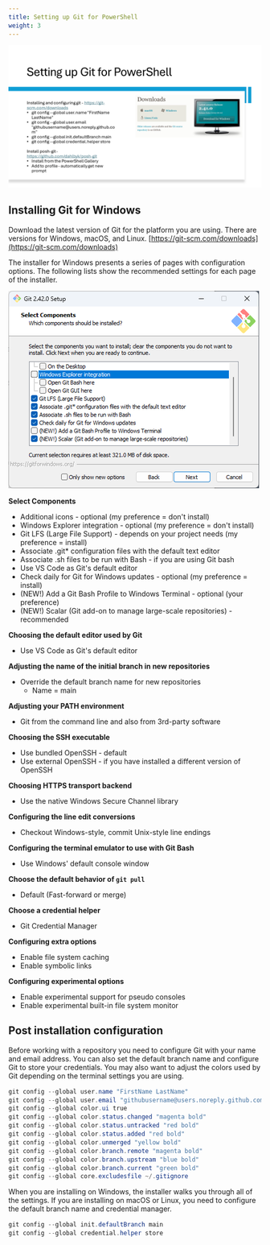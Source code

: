 ```yaml
---
title: Setting up Git for PowerShell
weight: 3
---
```


![Setting up Git for PowerShell](Slide3.PNG)

## Installing Git for Windows

Download the latest version of Git for the platform you are using. There are versions for Windows,
macOS, and Linux. [https://git-scm.com/downloads](https://git-scm.com/downloads)

The installer for Windows presents a series of pages with configuration options. The following lists
show the recommended settings for each page of the installer.

![Git for Windows installer](git-install.png)

**Select Components**

- Additional icons - optional (my preference = don't install)
- Windows Explorer integration - optional (my preference = don't install)
- Git LFS (Large File Support) - depends on your project needs (my preference = install)
- Associate .git* configuration files with the default text editor
- Associate .sh files to be run with Bash - if you are using Git bash
- Use VS Code as Git's default editor
- Check daily for Git for Windows updates - optional (my preference = install)
- (NEW!) Add a Git Bash Profile to Windows Terminal - optional (your preference)
- (NEW!) Scalar (Git add-on to manage large-scale repositories) - recommended

**Choosing the default editor used by Git**

- Use VS Code as Git's default editor

**Adjusting the name of the initial branch in new repositories**

- Override the default branch name for new repositories
  - Name = main

**Adjusting your PATH environment**

- Git from the command line and also from 3rd-party software

**Choosing the SSH executable**

- Use bundled OpenSSH - default
- Use external OpenSSH - if you have installed a different version of OpenSSH

**Choosing HTTPS transport backend**

- Use the native Windows Secure Channel library

**Configuring the line edit conversions**

- Checkout Windows-style, commit Unix-style line endings

**Configuring the terminal emulator to use with Git Bash**

- Use Windows' default console window

**Choose the default behavior of `git pull`**

- Default (Fast-forward or merge)

**Choose a credential helper**

- Git Credential Manager

**Configuring extra options**

- Enable file system caching
- Enable symbolic links

**Configuring experimental options**

- Enable experimental support for pseudo consoles
- Enable experimental built-in file system monitor

## Post installation configuration

Before working with a repository you need to configure Git with your name and email address. You can
also set the default branch name and configure Git to store your credentials. You may also want to
adjust the colors used by Git depending on the terminal settings you are using.

```powershell
git config --global user.name "FirstName LastName"
git config --global user.email "githubusername@users.noreply.github.com"
git config --global color.ui true
git config --global color.status.changed "magenta bold"
git config --global color.status.untracked "red bold"
git config --global color.status.added "red bold"
git config --global color.unmerged "yellow bold"
git config --global color.branch.remote "magenta bold"
git config --global color.branch.upstream "blue bold"
git config --global color.branch.current "green bold"
git config --global core.excludesfile ~/.gitignore
```

When you are installing on Windows, the installer walks you through all of the settings. If you are
installing on macOS or Linux, you need to configure the default branch name and credential manager.

```powershell
git config --global init.defaultBranch main
git config --global credential.helper store
```
